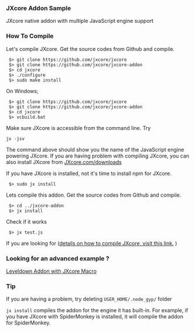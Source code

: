 ### JXcore Addon Sample
JXcore native addon with multiple JavaScript engine support

### How To Compile

Let's compile JXcore. Get the source codes from Github and compile.
```
 $> git clone https://github.com/jxcore/jxcore
 $> git clone https://github.com/jxcore/jxcore-addon
 $> cd jxcore
 $> ./configure 
 $> sudo make install
```

On Windows;
```
 $> git clone https://github.com/jxcore/jxcore
 $> git clone https://github.com/jxcore/jxcore-addon
 $> cd jxcore
 $> vcbuild.bat
```

Make sure JXcore is accessible from the command line. Try
```
jx -jsv
```

The command above should show you the name of the JavaScript engine powering JXcore. 
If you are having problem with compiling JXcore, you can also install JXcore from 
[JXcore.com/downloads](http://jxcore.com/downloads)

If you have JXcore is installed, not it's time to install npm for JXcore.

```
 $> sudo jx install 
```

Lets compile this addon. Get the source codes from Github and compile.
```
 $> cd ../jxcore-addon
 $> jx install
```

Check if it works
```
 $> jx test.js
```

If you are looking for ([details on how to compile JXcore, visit this link.](https://github.com/jxcore/jxcore/blob/master/doc/HOW_TO_COMPILE.md) )

### Looking for an advanced example ? 

[Leveldown Addon with JXcore Macro](https://github.com/thaliproject/leveldown)

### Tip

If you are having a problem, try deleting `USER_HOME/.node_gyp/` folder

`jx install` compiles the addon for the engine it has built-in. For example, if you have 
JXcore with SpiderMonkey is installed, it will compile the addon for SpiderMonkey. 